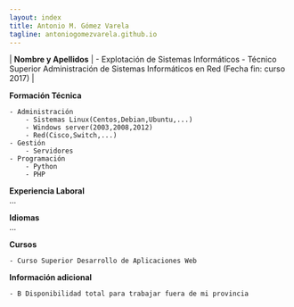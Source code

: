 ```yaml
---
layout: index
title: Antonio M. Gómez Varela
tagline: antoniogomezvarela.github.io
---
```


| **Nombre y Apellidos** | - Explotación de Sistemas Informáticos  - Técnico Superior Administración de Sistemas Informáticos en Red (Fecha fin: curso 2017) |  

**Formación Técnica**  

	- Administración  
		- Sistemas Linux(Centos,Debian,Ubuntu,...)  
		- Windows server(2003,2008,2012)  
		- Red(Cisco,Switch,...)  
	- Gestión  
		- Servidores  
	- Programación  
		- Python  
		- PHP  

**Experiencia Laboral**  
...  

**Idiomas**  
...  

**Cursos**  

	- Curso Superior Desarrollo de Aplicaciones Web  

**Información adicional**  
 
	- B Disponibilidad total para trabajar fuera de mi provincia  